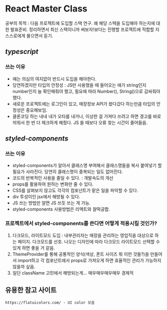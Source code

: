 # React Master Class

공부의 목적 : 다음 프로젝트에 도입할 스택 연구. 왜 해당 스택을 도입해야 하는지에 대한 발표준비. 정리하면서 최신 스택이니까 써보자!보다는 진행할 프로젝트에 적합할 지 스스로에게 물으면서 듣기.

## _typescript_

### 쓰는 이유

-   얘는 의심의 여지없이 반드시 도입을 해야한다.
-   당연하겠지만 타입의 안정성 : JS만 사용했을 때 들어오는 애가 string인지 number인지 늘 확인해줘야 했고, 필요에 따라 Number(), String()으로 감싸줘야 했다.
-   새로운 프로젝트에는 로그인이 있고, 매장정보 API가 왔다갔다 하는만큼 타입의 안정성은 중요해보임.
-   클론코딩 하는 내내 내가 오타를 내거나, 이상한 걸 가져다 쓰려고 하면 경고를 바로 띄워서 한 번 더 체크하게 해줬다. JS 쓸 때보다 오류 찾는 시간이 줄어들음.

## _styled-components_

### 쓰는 이유

-   styled-components가 알아서 클래스명 부여해서 클래스명들을 복사 붙여넣기 할 필요가 사라진다. 당연히 클래스명이 중복되는 일도 없어진다.
-   코드의 반복적인 사용을 줄일 수 있다. : 개발속도의 개선
-   props를 활용하여 원하는 변화만 줄 수 있다.
-   CSS를 살펴보지 않고도 각각의 컴포넌트가 맡은 일을 파악할 수 있다.
-   div 투성이인 jsx에서 해방될 수 있다.
-   JS 쓰는 방법만 알면 JS 쓰듯 쓰는 게 가능.
-   styled-components 사용방법은 리엑트와 찰떡궁합.

### 프로젝트에서 styled-components를 쓴다면 어떻게 적용시킬 것인가?

1. 다크모드, 라이트모드 도입 : 내부관리자는 매장을 관리하는 영업직을 대상으로 하는 페이지. 다크모드를 선호. 나오는 디자인에 따라 다크모드 라이트모드 선택할 수 있게 하면 좋을 거 같음.
2. ThemeProvider를 통해 공통적인 양식(색상, 폰트 사이즈 뭐 이런 것들?)을 만들어서 import하고 각 컴포넌트에서 props로 가져오게 하면 효율적인 관리가 가능하지 않을까 싶음.
3. 일단 className 고민에서 해방되는게... 매우매우매우매우 경제적

## 유용한 참고 사이트

```
https://flatuicolors.com/ - UI color 모음
```
